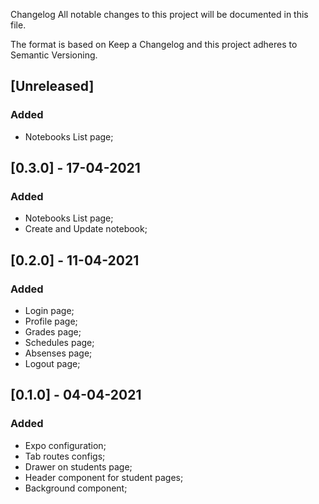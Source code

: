 Changelog
All notable changes to this project will be documented in this file.

The format is based on Keep a Changelog and this project adheres to Semantic Versioning.

## [Unreleased]

### Added

- Notebooks List page;

## [0.3.0] - 17-04-2021

### Added

- Notebooks List page;
- Create and Update notebook;

## [0.2.0] - 11-04-2021

### Added 

- Login page;
- Profile page;
- Grades page;
- Schedules page;
- Absenses page;
- Logout page;

## [0.1.0] - 04-04-2021

### Added 

- Expo configuration;
- Tab routes configs;
- Drawer on students page;
- Header component for student pages;
- Background component;